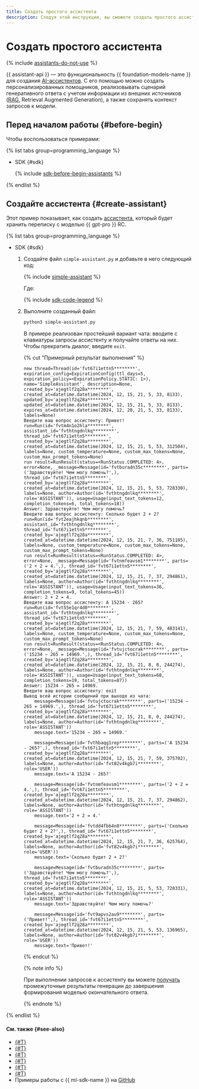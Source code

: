 ```yaml
---
title: Создать простого ассистента
description: Следуя этой инструкции, вы сможете создать простого ассистента с помощью {{ assistant-api }}.
---
```


# Создать простого ассистента

{% include [assistants-do-not-use](../../../_includes/ai-studio/ai-assistant-disclaimer.md) %}

{{ assistant-api }} — это функциональность {{ foundation-models-name }} для создания [AI-ассистентов](../../concepts/assistant/index.md). С его помощью можно создать персонализированных помощников, реализовывать сценарий генеративного ответа с учетом информации из внешних источников ([RAG](https://ru.wikipedia.org/wiki/Генерация,_дополненная_поиском), Retrieval Augmented Generation), а также сохранять контекст запросов к модели.

## Перед началом работы {#before-begin}

Чтобы воспользоваться примерами:

{% list tabs group=programming_language %}

- SDK {#sdk}

  {% include [sdk-before-begin-assistants](../../../_includes/ai-studio/sdk-before-begin-assistants.md) %}

{% endlist %}

## Создайте ассистента {#create-assistant}

Этот пример показывает, как создать [ассистента](../../concepts/assistant/index.md), который будет хранить переписку с моделью {{ gpt-pro }} RC.

{% list tabs group=programming_language %}

- SDK {#sdk}

  1. Создайте файл `simple-assistant.py` и добавьте в него следующий код:

      {% include [simple-assistant](../../../_includes/ai-studio/examples/simple-assistant.md) %}

      Где:

      {% include [sdk-code-legend](../../../_includes/ai-studio/examples/sdk-code-legend.md) %}

  1. Выполните созданный файл:

      ```bash
      python3 simple-assistant.py
      ```

      В примере реализован простейший вариант чата: вводите с клавиатуры запросы ассистенту и получайте ответы на них. Чтобы прекратить диалог, введите `exit`.

      {% cut "Примерный результат выполнения" %}

      ```text
      new thread=Thread(id='fvt67i1ettn5********', expiration_config=ExpirationConfig(ttl_days=5, expiration_policy=<ExpirationPolicy.STATIC: 1>), name='SimpleAssistant', description=None, created_by='ajegtlf2q28a********', created_at=datetime.datetime(2024, 12, 15, 21, 5, 33, 8133), updated_by='ajegtlf2q28a********', updated_at=datetime.datetime(2024, 12, 15, 21, 5, 33, 8133), expires_at=datetime.datetime(2024, 12, 20, 21, 5, 33, 8133), labels=None)
      Введите ваш вопрос ассистенту: Привет!
      run=Run(id='fvtm4n1o2hla********', assistant_id='fvthtngdnlkq********', thread_id='fvt67i1ettn5********', created_by='ajegtlf2q28a********', created_at=datetime.datetime(2024, 12, 15, 21, 5, 53, 312504), labels=None, custom_temperature=None, custom_max_tokens=None, custom_max_prompt_tokens=None)
      run result=RunResult(status=<RunStatus.COMPLETED: 4>, error=None, _message=Message(id='fvtburadn35c********', parts=('Здравствуйте! Чем могу помочь?',), thread_id='fvt67i1ettn5********', created_by='ajegtlf2q28a********', created_at=datetime.datetime(2024, 12, 15, 21, 5, 53, 728330), labels=None, author=Author(id='fvthtngdnlkq********', role='ASSISTANT')), usage=Usage(input_text_tokens=12, completion_tokens=6, total_tokens=18))
      Answer: Здравствуйте! Чем могу помочь?
      Введите ваш вопрос ассистенту: Сколько будет 2 + 2?
      run=Run(id='fvt2eajhkqnb********', assistant_id='fvthtngdnlkq********', thread_id='fvt67i1ettn5********', created_by='ajegtlf2q28a********', created_at=datetime.datetime(2024, 12, 15, 21, 7, 36, 751185), labels=None, custom_temperature=None, custom_max_tokens=None, custom_max_prompt_tokens=None)
      run result=RunResult(status=<RunStatus.COMPLETED: 4>, error=None, _message=Message(id='fvtnmfeavsm1********', parts=('2 + 2 = 4.',), thread_id='fvt67i1ettn5********', created_by='ajegtlf2q28a********', created_at=datetime.datetime(2024, 12, 15, 21, 7, 37, 294861), labels=None, author=Author(id='fvthtngdnlkq********', role='ASSISTANT')), usage=Usage(input_text_tokens=36, completion_tokens=9, total_tokens=45))
      Answer: 2 + 2 = 4.
      Введите ваш вопрос ассистенту: А 15234 - 265?
      run=Run(id='fvt55e1qr4d0********', assistant_id='fvthtngdnlkq********', thread_id='fvt67i1ettn5********', created_by='ajegtlf2q28a********', created_at=datetime.datetime(2024, 12, 15, 21, 7, 59, 483141), labels=None, custom_temperature=None, custom_max_tokens=None, custom_max_prompt_tokens=None)
      run result=RunResult(status=<RunStatus.COMPLETED: 4>, error=None, _message=Message(id='fvtujctocrak********', parts=('15234 − 265 = 14969.',), thread_id='fvt67i1ettn5********', created_by='ajegtlf2q28a********', created_at=datetime.datetime(2024, 12, 15, 21, 8, 0, 244274), labels=None, author=Author(id='fvthtngdnlkq********', role='ASSISTANT')), usage=Usage(input_text_tokens=68, completion_tokens=19, total_tokens=87))
      Answer: 15234 − 265 = 14969.
      Введите ваш вопрос ассистенту: exit
      Вывод всей истории сообщений при выходе из чата:
          message=Message(id='fvtujctocrak********', parts=('15234 − 265 = 14969.',), thread_id='fvt67i1ettn5********', created_by='ajegtlf2q28a********', created_at=datetime.datetime(2024, 12, 15, 21, 8, 0, 244274), labels=None, author=Author(id='fvthtngdnlkq********', role='ASSISTANT'))
          message.text='15234 − 265 = 14969.'

          message=Message(id='fvthbaqg1rep********', parts=('А 15234 - 265?',), thread_id='fvt67i1ettn5********', created_by='ajegtlf2q28a********', created_at=datetime.datetime(2024, 12, 15, 21, 7, 59, 375702), labels=None, author=Author(id='fvt82v4kgb7i********', role='USER'))
          message.text='А 15234 - 265?'

          message=Message(id='fvtnmfeavsm1********', parts=('2 + 2 = 4.',), thread_id='fvt67i1ettn5********', created_by='ajegtlf2q28a********', created_at=datetime.datetime(2024, 12, 15, 21, 7, 37, 294862), labels=None, author=Author(id='fvthtngdnlkq********', role='ASSISTANT'))
          message.text='2 + 2 = 4.'

          message=Message(id='fvtdd4fbb4n8********', parts=('Сколько будет 2 + 2?',), thread_id='fvt67i1ettn5********', created_by='ajegtlf2q28a********', created_at=datetime.datetime(2024, 12, 15, 21, 7, 36, 625764), labels=None, author=Author(id='fvt82v4kgb7i********', role='USER'))
          message.text='Сколько будет 2 + 2?'

          message=Message(id='fvtburadn35c********', parts=('Здравствуйте! Чем могу помочь?',), thread_id='fvt67i1ettn5********', created_by='ajegtlf2q28a********', created_at=datetime.datetime(2024, 12, 15, 21, 5, 53, 728331), labels=None, author=Author(id='fvthtngdnlkq********', role='ASSISTANT'))
          message.text='Здравствуйте! Чем могу помочь?'

          message=Message(id='fvt9apvs2au9********', parts=('Привет!',), thread_id='fvt67i1ettn5********', created_by='ajegtlf2q28a********', created_at=datetime.datetime(2024, 12, 15, 21, 5, 53, 136965), labels=None, author=Author(id='fvt82v4kgb7i********', role='USER'))
          message.text='Привет!'
      ```

      {% endcut %}

      {% note info %}

      При выполнении запросов к ассистенту вы можете [получать](./request-chunked-response.md) промежуточные результаты генерации до завершения формирования моделью окончательного ответа.

      {% endnote %}

{% endlist %}

#### См. также {#see-also}

* [{#T}](./create-with-searchindex.md)
* [{#T}](./create-with-labels.md)
* [{#T}](./create-with-websearch.md)
* [{#T}](./request-chunked-response.md)
* [{#T}](../../tutorials/pdf-searchindex-ai-assistant.md)
* [{#T}](../../concepts/assistant/tools/index.md)
* Примеры работы с {{ ml-sdk-name }} на [GitHub](https://github.com/yandex-cloud/yandex-cloud-ml-sdk/tree/master/examples/sync/assistants)